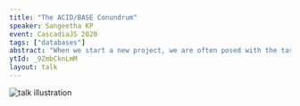 ```yaml
---
title: "The ACID/BASE Conundrum"
speaker: Sangeetha KP
event: CascadiaJS 2020
tags: ["databases"]
abstract: "When we start a new project, we are often posed with the task of setting up a data store. The arises the inevitable question \"Should I use a SQL based store or NOSQL one\". We might tend to lean towards SQL due to it's familiarity and ubiquity; or lean towards NoSQL due to its ease and low setup cost. In this talk, we will look at database choices through a different lens. Taking inspiration from CAP theorem we will understand the ACID/BASE properties of datatbases that will act as guiding principles for choosing database."
ytId: _9ZmbCknLmM
layout: talk
---
```

![talk illustration](https://2020.cascadiajs.com/images/speakers/sangeetha-kp-illustration.png)
